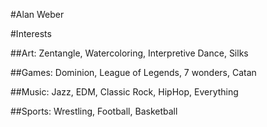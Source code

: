 #Alan Weber

#Interests

##Art:
Zentangle, Watercoloring, Interpretive Dance, Silks

##Games:
Dominion, League of Legends, 7 wonders, Catan

##Music:
Jazz, EDM, Classic Rock, HipHop, Everything

##Sports:
Wrestling, Football, Basketball
